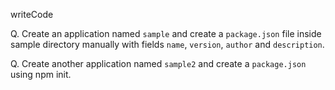 writeCode

Q. Create an application named `sample` and create a `package.json` file inside sample directory manually with fields `name`, `version`, `author` and `description`.


Q. Create another application named `sample2` and create a `package.json` using npm init.
